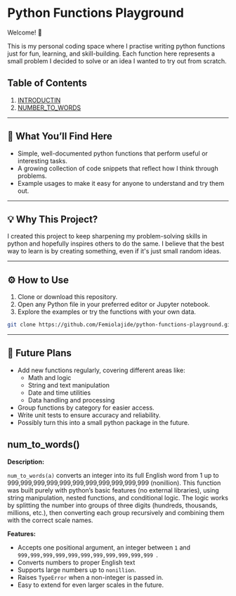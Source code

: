 # **Python Functions Playground**

Welcome! 👋  

This is my personal coding space where I practise writing python functions  just for fun, learning, and skill-building.  Each function here represents a small problem I decided to solve or an idea I wanted to try out from scratch.  

## **Table of Contents**
1. [INTRODUCTIN](#python-functions-playground)
2. [NUMBER_TO_WORDS](#num_to_words)
---

## 🧩 What You’ll Find Here

- Simple, well-documented python functions that perform useful or interesting tasks.  
- A growing collection of code snippets that reflect how I think through problems.  
- Example usages to make it easy for anyone to understand and try them out.  

---

## 💡 Why This Project?

I created this project to keep sharpening my problem-solving skills in python and hopefully inspires others to do the same. I believe that the best way to learn is by creating something, even if it's just small random ideas. 

---

## ⚙️ How to Use

1. Clone or download this repository.  
2. Open any Python file in your preferred editor or Jupyter notebook.  
3. Explore the examples or try the functions with your own data.  

```bash
git clone https://github.com/Femiolajide/python-functions-playground.git
```

---

## 🚀 Future Plans

- Add new functions regularly, covering different areas like:
  - Math and logic
  - String and text manipulation
  - Date and time utilities
  - Data handling and processing  
- Group functions by category for easier access.  
- Write unit tests to ensure accuracy and reliability.
- Possibly turn this into a small python package in the future.


## **num_to_words()**

**Description:**

`num_to_words(a)` converts an integer into its full English word  from 1 up to 999,999,999,999,999,999,999,999,999,999,999 (nonillion). This function was built purely with python’s basic features (no external libraries), using string manipulation, nested functions, and conditional logic. The logic works by splitting the number into groups of three digits (hundreds, thousands, millions, etc.), then converting each group recursively and combining them with the correct scale names.


**Features:**

- Accepts one positional argument, an integer between `1` and `999,999,999,999,999,999,999,999,999,999,999 `.
- Converts numbers to proper English text
- Supports large numbers up to `nonillion`.
- Raises `TypeError` when a non-integer is passed in.
- Easy to extend for even larger scales in the future.


